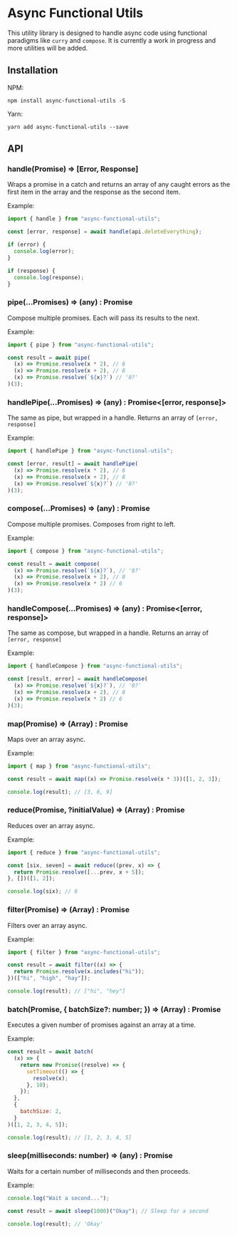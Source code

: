# Async Functional Utils

This utility library is designed to handle async code using functional paradigms like `curry` and `compose`. It is currently a work in progress and more utilities will be added.

## Installation

NPM:

```
npm install async-functional-utils -S
```

Yarn:

```
yarn add async-functional-utils --save
```

## API

### handle(Promise<any>) => [Error, Response]

Wraps a promise in a catch and returns an array of any caught errors as the first item in the array and the response as the second item.

Example:

```js
import { handle } from "async-functional-utils";

const [error, response] = await handle(api.deleteEverything);

if (error) {
  console.log(error);
}

if (response) {
  console.log(response);
}
```

### pipe(...Promises<any>) => (any) : Promise<any>

Compose multiple promises. Each will pass its results to the next.

Example:

```js
import { pipe } from "async-functional-utils";

const result = await pipe(
  (x) => Promise.resolve(x * 2), // 6
  (x) => Promise.resolve(x + 2), // 8
  (x) => Promise.resolve(`${x}?`) // '8?'
)(3);
```

### handlePipe(...Promises<any>) => (any) : Promise<[error, response]>

The same as pipe, but wrapped in a handle. Returns an array of `[error, response]`

Example:

```js
import { handlePipe } from "async-functional-utils";

const [error, result] = await handlePipe(
  (x) => Promise.resolve(x * 2), // 6
  (x) => Promise.resolve(x + 2), // 8
  (x) => Promise.resolve(`${x}?`) // '8?'
)(3);
```

### compose(...Promises<any>) => (any) : Promise<any>

Compose multiple promises. Composes from right to left.

Example:

```js
import { compose } from "async-functional-utils";

const result = await compose(
  (x) => Promise.resolve(`${x}?`), // '8?'
  (x) => Promise.resolve(x + 2), // 8
  (x) => Promise.resolve(x * 2) // 6
)(3);
```

### handleCompose(...Promises<any>) => (any) : Promise<[error, response]>

The same as compose, but wrapped in a handle. Returns an array of `[error, response]`

Example:

```js
import { handleCompose } from "async-functional-utils";

const [result, error] = await handleCompose(
  (x) => Promise.resolve(`${x}?`), // '8?'
  (x) => Promise.resolve(x + 2), // 8
  (x) => Promise.resolve(x * 2) // 6
)(3);
```

### map(Promise) => (Array<any>) : Promise<response>

Maps over an array async.

Example:

```js
import { map } from "async-functional-utils";

const result = await map((x) => Promise.resolve(x * 3))([1, 2, 3]);

console.log(result); // [3, 6, 9]
```

### reduce(Promise, ?initialValue) => (Array<any>) : Promise<response>

Reduces over an array async.

Example:

```js
import { reduce } from "async-functional-utils";

const [six, seven] = await reduce((prev, x) => {
  return Promise.resolve([...prev, x + 5]);
}, [])([1, 2]);

console.log(six); // 6
```

### filter(Promise) => (Array<any>) : Promise<response>

Filters over an array async.

Example:

```js
import { filter } from "async-functional-utils";

const result = await filter((x) => {
  return Promise.resolve(x.includes("hi"));
})(["hi", "high", "hay"]);

console.log(result); // ["hi", "hey"]
```

### batch(Promise, { batchSize?: number; }) => (Array<any>) : Promise<response>

Executes a given number of promises against an array at a time.

Example:

```js
const result = await batch(
  (x) => {
    return new Promise((resolve) => {
      setTimeout(() => {
        resolve(x);
      }, 10);
    });
  },
  {
    batchSize: 2,
  }
)([1, 2, 3, 4, 5]);

console.log(result); // [1, 2, 3, 4, 5]
```

### sleep(milliseconds: number) => (any) : Promise<response>

Waits for a certain number of milliseconds and then proceeds.

Example:

```js
console.log("Wait a second...");

const result = await sleep(1000)("Okay"); // Sleep for a second

console.log(result); // 'Okay'
```
